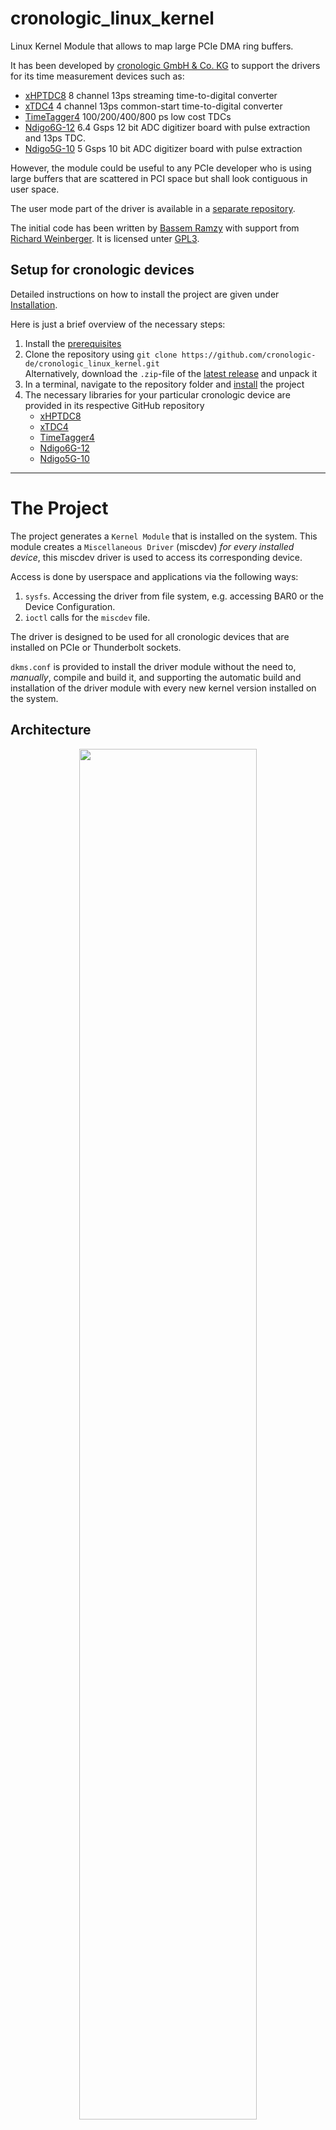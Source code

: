 # cronologic_linux_kernel
Linux Kernel Module that allows to map large PCIe DMA ring buffers.

It has been developed by [cronologic GmbH & Co. KG](https://www.cronologic.de) to support the drivers for its time measurement devices such as:
* [xHPTDC8](https://www.cronologic.de/products/tdcs/xhptdc8-pcie) 8 channel 13ps streaming time-to-digital converter
* [xTDC4](https://www.cronologic.de/products/tdcs/xtdc4-pcie) 4 channel 13ps common-start time-to-digital converter
* [TimeTagger4](https://www.cronologic.de/products/tdcs/timetagger) 100/200/400/800 ps low cost TDCs
* [Ndigo6G-12](https://www.cronologic.de/products/adcs/ndigo6g-12) 6.4 Gsps 12 bit ADC digitizer board with pulse extraction and 13ps TDC.
* [Ndigo5G-10](https://www.cronologic.de/products/adcs/cronologic-ndigo5g-10) 5 Gsps 10 bit ADC digitizer board with pulse extraction

However, the module could be useful to any PCIe developer who is using large buffers that are scattered in PCI space but shall look contiguous in user space. 

The user mode part of the driver is available in a [separate repository](https://github.com/cronologic-de/crono_pci_linux).

The initial code has been written by [Bassem Ramzy](https://github.com/Bassem-Ramzy) with support from [Richard Weinberger](https://github.com/richardweinberger). It is licensed unter [GPL3](LICENSE).

## Setup for cronologic devices
Detailed instructions on how to install the project are given under [Installation](#installation).

Here is just a brief overview of the necessary steps:


1. Install the [prerequisites](#prerequisites)
2. Clone the repository using `git clone https://github.com/cronologic-de/cronologic_linux_kernel.git`<br>Alternatively, download the `.zip`-file of the [latest release](https://github.com/cronologic-de/cronologic_linux_kernel/releases/latest) and unpack it
3. In a terminal, navigate to the repository folder and [install](#dkms-installation) the project
4. The necessary libraries for your particular cronologic device are provided in its respective GitHub repository
   - [xHPTDC8](https://github.com/cronologic-de/xhptdc8_babel)
   - [xTDC4](https://github.com/cronologic-de/xtdc_babel)
   - [TimeTagger4](https://github.com/cronologic-de/xtdc_babel)
   - [Ndigo6G-12](https://github.com/cronologic-de/ndigo6g_babel)
   - [Ndigo5G-10](https://github.com/cronologic-de/ndigo5g_babel)
---

# The Project
The project generates a `Kernel Module` that is installed on the system. This module creates a `Miscellaneous Driver` (miscdev) _for every installed device_, this miscdev driver is used to access its corresponding device. 

Access is done by userspace and applications via the following ways:
1. `sysfs`. Accessing the driver from file system, e.g. accessing BAR0 or the Device Configuration.
2. `ioctl` calls for the `miscdev` file.

The driver is designed to be used for all cronologic devices that are installed on PCIe or Thunderbolt sockets.

`dkms.conf` is provided to install the driver module without the need to, _manually_, compile and build it, and supporting the automatic build and installation of the driver module with every new kernel version installed on the system. 

## Architecture
<p align="center">
  <img src="https://user-images.githubusercontent.com/75851720/135757078-e01d9b67-afff-400f-b3e8-d58bd814fed3.png" width="75%" height="75%"/>
</p>

The driver module in this project represents the `Crono Kernel Layer` in the architecture. 

`OS Abstraction Layer` introduced in the [Userspace Repository](https://github.com/cronologic-de/crono_pci_linux) interfaces with the driver module via `ioctl`, mainly to manage DMA buffers.

##  Directory Structure
    .
    ├── include         # Header files to be included by userspace as well
    ├── src/            # Driver module source files
    │   ├── debug_64    # Debug Build makefile and output files
    │   └── release_64  # Release Build makefile and output files
    ├── Makefile        # Project general makefile 
    └── install.sh      # Installation script

## Supported Kernel Versions
Driver is tested on Kernel Versions starting **5.0**.

## Supported Distributions
The driver is tested on the following **64-bit** distributions:
- **Ubuntu** (ubuntu-20.04.1-desktop-amd64) 
  - 5.4.0-42-generic
  - 5.10.0-051000-generic
  - 5.11.0-37-generic
  - Later.
- **CentOS** (CentOS-Stream-8, 9)(**):
  - 5.4.150-1.e18.elrepo.x86_64
  - 5.14.9-1.el8.elrepo.x86_64
  - Later.
- **Fedora** (Fedora-Workstation-Live-x86_64-34-1.2)(**):
  - 5.14.9-200.fc34.x86_64
- **Debian** (Debian GNU/Linux 11 (bullseye))(**)
  - 5.10.0-8-amd64
  - Later.
- **openSUSE** Leap 15.3
  - 5.3.15-59.27-default
  - Later.

(**) Driver code is built successfully, however, the driver was not tested on the devices.

---

# Installation

`make`, `gcc`, and the Linux `modules` and `headers` need to be installed for your current kernel version. See [Prerequisites](#prerequisites) for instructions on how to install them for the supported Linux distributions.

We recommend installing the project using `DKMS`, as outlined in [`DKMS` Installation](#dkms-installation). If, however, you cannot use `DKMS`, installation instructions for a manual installation are also provided in [Manual Installation](#manual-installation).

If you only want to build the project and not install it, you can find instructions [here](#build-the-project-without-installing-it).

## Prerequisites
### Ubuntu 
- Make sure you have **sudo** access.
- Make sure that both `make` and `gcc` packages are installed, or install them using: 
```CMD
sudo apt-get install make gcc
```
- Make sure `modules` and `headers` of your current kernel version are installed, or install them using:
```CMD
sudo apt-get install linux-headers-$(uname -r) linux-modules-$(uname -r)
```
- If you want to use `dkms`, make sure it's installed, or install it using:
```CMD
sudo apt-get install dkms
```

### CentOS 
- Make sure you have **sudo** access.
- Make sure that both `make` and `gcc` packages are installed, or install them using: 
```CMD
sudo yum install gcc make
```
- If the kernel development is not installed on your system for the current kernel verision, you can install it using `elrepo` as following
```CMD
sudo rpm --import https://www.elrepo.org/RPM-GPG-KEY-elrepo.org
sudo yum install https://www.elrepo.org/elrepo-release-9.el9.elrepo.noarch.rpm
```
- If you are using _Long Term Support_ version, then, you need to run the following commands:
```CMD
sudo dnf --enablerepo=elrepo-kernel install kernel-lt
sudo dnf --enablerepo=elrepo-kernel install kernel-lt-devel
```
- If you are using _Long Mainline Stable_ Version, then, you need to run the following commands:
```CMD
sudo dnf --enablerepo=elrepo-kernel install kernel-ml
sudo dnf --enablerepo=elrepo-kernel install kernel-ml-devel
```
- If you want to use `dkms`, make sure it's installed, or install it using:
```CMD
sudo yum install dkms
```

- For older CentOS versions, please refer to [ElRepo Project](http://elrepo.org/tiki/HomePage).

### Fedora
- Make sure you have **sudo** access.
- Make sure that both `make` and `gcc` packages are installed, or install them using: 
```CMD
sudo yum install gcc make
```
- If the kernel development is not installed on your system for the current kernel verision, you can install it as following
```CMD
sudo yum install kernel-devel-$(uname -r)
```
- If you want to use `dkms`, make sure it's installed, or install it using:
```CMD
sudo yum install dkms
```

### Debian 
- Make sure you have **sudo** access.
- Make sure that both `make` and `gcc` packages are installed, or install them using: 
```CMD
sudo apt-get install make gcc
```
- Make sure `modules` and `headers` of your current kernel version are installed, or install them using:
```CMD
sudo apt-get install linux-headers-$(uname -r) linux-modules-$(uname -r)
```
- If you want to use `dkms`, make sure it's installed, or install it using:
```CMD
sudo apt-get install dkms
```

### openSUSE
- Make sure you have **sudo** access.
- Make sure that both `make` and `gcc` packages are installed, or install them using: 
```CMD
sudo zypper install make gcc
```
- Make sure `modules` and `headers` of your current kernel version are installed, or install them using:
```CMD
sudo zypper in kernel-devel kernel-default-devel
sudo zypper up
```
- If you want to use `dkms`, make sure it's installed, or install it from [openSUSE Packages](https://software.opensuse.org/package/dkms).

### General Notes
* You can check if `make` and `gcc` are installed by running the following commands:
```CMD
make -v
```
and
```CMD
gcc -v
```
* You can check if `kernel-devel` is installed on your system by running the following command:
```CMD
ls /lib/modules/$(uname -r)/build
```

## `DKMS` Installation
Run `dkms` `install` command from the project folder, e.g.
```CMD
sudo dkms install .
```
`dkms.conf` uses `install.sh` to install the project on the system and add module to the root.

## Manual Installation

> **Warning**
If you manually install the project, you need to **run the installation script with every kernel version used** on the machine, and **after every upgrade** to a new kernel version. We recommend installation using [`DKMS`](#dkms-installation).

This installation of the driver module is very simple, and is mainly done via `insmod`, however, an installation script is provided to support wider options, like debug, add to boot, uninstall, etc...

The installation firstly builds the driver module code, that's why the minimal build packages are needed as prerequisites (_mentioned in the following sections_).

### Manual Installation Steps
To install the driver:
1. Clone this repository, either download it as .zip file and extract it, or use git.
```CMD
git clone https://github.com/cronologic-de/cronologic_linux_kernel
```
2. From the `Terminal`, navigate into the directory `cronologic_linux_kernel`, for instance:
```CMD
cd cronologic_linux_kernel
```
3. Run the installation script:
```CMD
sudo bash ./install.sh
```
or, simply, run `insmod`
```CMD
sudo insmod ../../../build/linux/bin/release_64/crono_pci_drvmod.ko
```
4. And, voilà, the driver module name is `crono_pci_drvmod`.

## `install.sh` 
### Usage
```CMD
    sudo bash ./install.sh [Options]

    [Options]
    -s  (S)top currently loaded driver (if exists). if '-s 0', currently loaded driver
        will not be stopped, otherwise, (by default) it's stopped if loaded.
        Ignored if -i is not '0', or if -u is used.
    -i  (I)nstall driver. if '-i 0', driver will not be installed, otherwise,
        (by default) driver is installed. Ignored if -u is used.
    -b  Add driver to (B)oot. If '-b 0', driver will not be added to boot, otherwise,
        (by default) driver is added. Ignored if -u is used.
    -u  Uninstall the driver and remove it from boot startup.
    -d  Display (D)ebug Messages.
    -h  Display (H)elp and usage and exit.
```

### Hints
* The script installs the `release` build of the driver, however, you can install the `debug` build of the driver, _that is built automatically by the script_, by replaceing the line:
```CMD
DRVR_INST_SRC_PATH="../build/linux/bin/debug_64/$DRVR_FILE_NAME.ko"
```
with 
```CMD
DRVR_INST_SRC_PATH="../build/linux/bin/release_64/$DRVR_FILE_NAME.ko"
```
The `debug` build of the driver module prints more information to the kernel messages displayed using `dmesg`.

* In case any error is encountered during installation, it should be either displayed explicitly on the terminal output or written in the error log file `errlog` found on the directory root.

* If the script encountered any error, it's highly recommended to rerun the script using `-d` (_debug_) option, which should provide further information about the step and command caused that error, e.g.
```CMD
sudo bash ./install.sh -d
```

## What Happens After Installation

After installing the driver module successfully, the following takes place:
1. The driver module is listed in the system. You should find the module listed using `lsmod`, e.g.
```CMD
$ lsmod | grep crono
crono_pci_drvmod       53248  0
```
2. The system `probes` all installed cronologic devices, and sends them to the driver, which, in turn, creates a `Misc Driver` _for each device_. You should find the misc drivers on the `/dev` directory:
```CMD
ls /dev/crono* -lah
```
3. All driver messages are directed to the kernel messages displayed using `dmesg`

A typical debug successful output could be as following for two devices installed on the system (an xTDC4, and an xHPTDC8):
![image](https://user-images.githubusercontent.com/75851720/135750960-fd43e48a-09f9-4718-a284-ca64da73fc1f.png)

# Uninstall the Driver

## Uninstall Using `DKMS`
Run `dkms` `remove` command from the project folder, e.g.
```
sudo dkms remove crono_pci_drvmod/1.0.2 --all --force
```
It will both uninstall the driver module from `dkms` tree, and remove the module from the system and root by calling `install.sh`.

## Uninstall Manually
Run the following command to uninstall the driver (if installed), and remove it from boot (if it's there):
```CMD
sudo bash ./install.sh -u
```
Alternatively, you can run `rmmod`, which will only removes the installed module but won't remove it from boot if it's there. 
```CMD
sudo rmmod crono_pci_drvmod.ko
```

# Build the Project without installing it

> **Note**
If you are using a cronologic device, you need to install the project instead of only building it. Please, refer to the [Installation instructions](#installation).

## Build Prerequisites
Please refer to: [Prerequisites](#prerequisites)

## Build Manually
To build the project, run `make` command:
```CMD
make
```

### Target Output
The build target output is:
| Output | Builds | Description | 
| -------- | ------ | ----------- |
| `crono_pci_drvmod.ko` | ``../../../build/linux/bin/release_64/``</br>and</br>``./src/release_64/`` | The release version of the driver. |
| `crono_pci_drvmod.ko` | ``../../../build/linux/bin/debug_64/``</br>and</br>``./src/debug_64/`` | The debug version of the driver. |

* `build` folder is created on the same level of project folder `cronologic_linux_kernel`, to be shared with all other projects outputs in the same folder.

### Makefiles and Build Versions
The following makefiles are used to build the project versions:
| Makefile | Builds | Description | 
| -------- | ------ | ----------- |
| ./Makefile | Debug </br> Release | Calls ALL makefiles in sub-directories. </br>This will build both the `debug` and `release` versions of the project.|
| ./src/Makefile | Debug </br> Release | Calls ALL makefiles in sub-directories. </br>This will build both the `debug` and `release` versions of the project. |
| ./src/debug_64/Makefile | Debug | Builds the `debug` version of the project. </br>Output files will be generated on the same directory. </br>Driver module file will be _copied_ to ``../../../build/linux/bin/debug_64/`` directory. </br> Additional debugging information will be printed to the kernel messages displayed using `dmesg`.|
| ./src/release_64/Makefile | Release | Builds the `release` version of the project. </br>Output files will be generated on the same directory. </br>Driver module file will be _copied_ to ``../../../build/linux/bin/release_64/`` directory. |

## Build Using `DKMS`
Run `dkms` `build` command from the project folder, e.g.
```CMD
sudo dkms build .
```
`dkms.conf` uses the project `Makefile` found under `/src/release_64` to build the porject.


## Clean the Output Files 
To clean the project all builds output:
```CMD
make clean
```
Or, you can clean a specific build as following:
```CMD
.../src/debug_64$ make clean
.../src/release_64$ make clean
```

## More Details

### Preprocessor Directives
| Identifier | Description | 
| ---------- | ----------- |
|`OLD_KERNEL_FOR_PIN` | This identifier is defined when the current kernel version is < 5.6. </br> Kernel Version 5.6 is the first version introduced `pin_user_pages`, which is used by the driver for DMA APIs.|
|`CRONO_KERNEL_MODE`| This identifier is used to differentiate between using the header files by the driver code and using them by userspace and applications code.</br>Hence, it's defined only in the driver module makefiles.|
|`DEBUG`| Debug mode.|

### Why There Is a Makefile Per Build
For creating a kernel module, it's much simpler (_and feasible_) to have a Makefile per build, rather than having all builds in one Makefile.

### Create Symbolic Links to Source Files 
Makefile for kernel module is simpler when having all the source code files in the same directory of the Makefile. 

That's why, the Makefiles create symbolic links to the source files before starting the build, then delete them after building the code.

---
---

# Accessing the Driver
Userspace and applications can access the device via the following ways:
1. Using `sysfs`.
2. Using `ioctl`.

Full code is found in the [userspace repository](https://github.com/cronologic-de/crono_pci_linux).

## Using `sysfs`
Accessing the `miscdev` via `sysfs` is mainly done via accessing files under directory `/sys/bus/pci/devices/DDDD:BB:DD:F/`. 

Sample code:
```C
        char dev_slink_path[PATH_MAX];
        char BAR0_resource_path[PATH_MAX];
        char dev_slink_content_path[PATH_MAX];
        ssize_t dev_slink_content_len = 0;
        int fd = -1;

        // Get the /sys/devices/ symbolic link content
        dev_slink_content_len =
            readlink("/sys/bus/pci/devices/0000:02:00.0", dev_slink_content_path, PATH_MAX - 1);
        if (-1 == dev_slink_content_len) {
                return -1;
        }
        // e.g. ../../../devices/pci0000:00/0000:00:1c.7/0000:02:00.0
        dev_slink_content_path[dev_slink_content_len] = '\0';

        // Build pPath
        sprintf(BAR0_resource_path, "/sys/%s/resource0", &(dev_slink_content_path[9]));

        // Open the BAR resource file
        fd = open(BAR0_resource_path, O_RDWR | O_SYNC);

        // Do mmap
        .
        .
        
        // Close the file
        close(fd);

        .
        .
```

## Using `ioctl`
Application should call `ioctl` using both the `miscdev` file name and the corresponding request value defined in `./include/crono_linux_kernel.h` with prefix `IOCTL_CRONO_`.

Sample code to call `ioctl`:
```C
#include "crono_linux_kernel.h"
{
        struct stat miscdev_stat;
        char miscdev_path[PATH_MAX];
        char miscdev_name[CRONO_DEV_NAME_MAX_SIZE];
        struct crono_dev_DBDF dbdf = {0, 0, 2, 0};
        CRONO_SG_BUFFER_INFO buff_info;

        // Get the miscdev file path, e.g. `/dev/crono_06_0002000`
        CRONO_CONSTRUCT_MISCDEV_NAME(miscdev_name, 0x06, dbdf);
        sprintf(miscdev_path, "/dev/%s", pDevice->miscdev_name);
        if (stat(miscdev_path, &miscdev_stat) != 0) {
                printf("Error: miscdev `%s` is not found.\n", miscdev_path);
                return -1;
        }

        // Open the miscdev
        miscdev_fd = open(miscdev_path, O_RDWR);
        if (miscdev_fd < 0) {
                printf("Error %d: cannot open device file <%s>...\n", errno,
                       miscdev_path);
                return -1;
        }

        // Initialize buffer information
        buff_info.xyz = abc ;

        // Call ioctl
        if (CRONO_SUCCESS !=
                ioctl(miscdev_fd, IOCTL_CRONO_LOCK_BUFFER, &buff_info)) {
                close(miscdev_fd);
                return -1 ;
        }

        // Close device file
        close(miscdev_fd);

        .
        .

}
```

* This example is provided for Scatter/Gather memory allocation, however, the driver provides functionality to lock contiguous memory directly as well using `CRONO_CONTIG_BUFFER_INFO` and `IOCTL_CRONO_LOCK_CONTIG_BUFFER`.

## Miscellaneous Device Driver Naming Convension
The misc driver name is constructed following the macro [CRONO_CONSTRUCT_MISCDEV_NAME](https://github.com/cronologic-de/cronologic_linux_kernel/blob/main/include/crono_linux_kernel.h#L80)
```C
crono_%02X_%02X%02X%02X%01X, device_id, domain, bus, dev, func
```
For example: the misc driver name is `crono_06_0002000` for xTDC4 (Id = 0x06), domain = 0x00, bus = 0x02, device = 0x00, and function = 0x0.

---

# The Code

## Design Approaches and Concepts

### DMA APIs Handling
To satisfy DMA APIs "guards", the driver code takes the following into consideration:
1. Calls `pin_user_pages` to pin the user pages, and calls `unpin_user_pages` when done working with it.
2. Allocates Scatter/Gather table using `sg_alloc_table_from_pages`, while its output is not really needed.
3. Uses `dma_map_sg` to map the Scatter/Gather table.

### `pin_user_pages` vs `get_user_pages`
`pin_user_pages` is introduced, starting Kenrel Version 5.6, to resolve problems caused by `get_user_page` as per [this reference](https://lore.kernel.org/all/20200107224558.2362728-18-jhubbard@nvidia.com/T/#m0f6d21a9ae247a02a763f20c328b884b20f46e03).

The driver uses `pin_user_pages` for kernel versions >= 5.6, and uses `get_user_pages` for kernel versions < 5.6. 

Kernel version is determined in the `Makefile`, based on which, the identifier `OLD_KERNEL_FOR_PIN` is defined in case it's < 5.6.

### `Device` vs `Device Type`
A PC might have two devices of different types (models): e.g. `xHPTDC8` and `xTDC4`. Each type is called a _device type_. 

Miscellaneous devices are kept in `crono_miscdev_pool`.

### Using `sg_alloc_table_from_pages`

The driver uses `sg_alloc_table_from_pages` as it optimizes memory (size of returned pages information) compared to `__sg_alloc_table_from_pages`, especially with huge memory sizes. 

A macro is provided to toggle between the two functions, which is `USE__sg_alloc_table_from_pages`. By defining this macro, the code will use `__sg_alloc_table_from_pages` instead.

Use `sg_alloc_table_from_pages` to bind consecutive pages into one DMA descriptor to reduce size of S/G table sent to device.

Using `__sg_alloc_table_from_pages` instead of `sg_alloc_table_from_pages` will increase `swiotlb` buffer, when using `dma_map_sg`, it used 5868 (slots) to 32768 (slots), both ways, buffer is FULL:

``crono_pci_driver 0000:05:00.0: swiotlb buffer is full (sz: 524288 bytes), total 32768 (slots), used 5868 (slots)``

### Using `sg_dma_address` To Get DMA Memory Physical Address
Using `sg_dma_address` is not applicable by “our driver” design when using `sg_alloc_table_from_pages`, while it is theoretically applicable when using `__sg_alloc_table_from_pages` and passing `PAGE_SIZE`. 

When using `sg_alloc_table_from_pages` contiguous ranges of the pages are squashed into a single scatterlist entry up to the maximum size, hence, nents are not one-to-one mapped with the pages, so, we can’t really get use of `sg_dma_address` for page physical address.

As per Linux documentation, the number of pages returned by `sg_alloc_table_from_pages` is not necessarily equal to the number of input pages, actually in practice it’s much less, while the driver needs the physical address of every page of size `4096`. 

Since the driver uses `sg_alloc_table_from_pages`, accordingly, the driver uses `PFN_PHYS(page_to_pfn())` to get the memory physical address.

BTW, I tried `__sg_alloc_table_from_pages` & `sg_dma_address`, but the addresses didn’t seem to be correct, but I didn’t use it again for the above-mentioned reason.

### Getting Kernel Version @ Compile Time
Kernel version is not preferred to be got using `include <linux/version.h>` and `LINUX_VERSION_CODE` identifier to cover that case when there are more than a kernel version installed on the environment.

### The `unsigned` memory address
For backward compability with kernel versions < 5.6, where pointers are not passed safely to `ioctl`, a new "integral unsigned" member variable (not a pointer, prefixed by `u`) is added to structures passed to `ioctl` _for every pointer in the structure_, this unsigned variable is set to the value of the address of the relevant pointer (by `ioctl` caller) and is used (instead of the pointer member variable) in the `copy_from_user` and `copy_to_user`. 

For instance, the variable `ucmds` in `CRONO_KERNEL_CMDS_INFO`:
```C
typedef struct {
        .
        CRONO_KERNEL_CMD *cmds;
        uint64_t ucmds; // Is used exchangeably with `cmds`.
                        // It is mainly provided for backward compatibility
                        // with kernel versions earlier than 5.6
        .
} CRONO_KERNEL_CMDS_INFO;
```
While, in kernel versions >= 5.6, it's safe to use the pointer member variables of the structures directly.

Moreover, if the structure member variable is a structure that has a pointer member, this "sub-pointer" needs to have a relevant `u` integral variable as well. That's why, we target to simplify all the structures passed to `ioctl` minimizing pointers as much as we can.

### `struct file` in Linux
The following chart illustrates the relation between the `file struct*` (`filp`) that's passed to `ioctl` 
```C
int  ioctl(struct file *filp, ..);
```
with:
1. Its `inode`.
2. The calling process `PID` (userspace application). 
3. The locked buffer.

![image](https://user-images.githubusercontent.com/75851720/144034645-f79968fd-c308-4b2f-903c-132c54a81878.png)

Simple skeleton steps are like:
1. Register (e.g. using `insmod`) the kernel module, that registers a miscdev of the device, e.g. `/dev/crono_06_0003000`, of `inodeA`.
2. Run `xtdc4_ug_example` of Process ID `12345`.
3. The process `12345` opens `/dev/crono_06_0003000` by calling `open()`, returning file descriptor `fdB`. 
4. The process `12345` calls `ioctl()` using `fdB` to lock `BufferC` (allocated previously in userspace `12345`).
5. In the kernel module, `ioctl()` receives a `struct file*` of value `filpD` (in kernel space) that is related to `fdB` (in userspace).  
6. The kernel module then locks the buffer `BufferC` and assign it to process `12345` (`CRONO_SG_BUFFER_INFO_WRAPPER`.`app_pid`).

Although a cronologic device can have one and only one ring buffer, but the chart was provided as a general example.

### Code-style
The source code files are formatted using `clang-format`, with `LLVM` format and `IndentWidth:     8`.

---

# A sample `dmesg` output
## Release
Sample `dmesg` output when successfully installing the driver, running the xTDC4 user guide example, then remove the module:
```CMD
[  845.504198] crono: Registering PCI Driver...
[  845.504213] crono: Probe Device, ID <0x06>
[  845.504236] crono: Probed device BDBF: <0000:03:00.0>
[  845.504237] crono: Initializing cronologic miscdev driver: <crono_06_0003000>...
[  845.504349] crono: Done probing with minor: <116>
[  845.504367] crono: Done registering cronologic PCI driver
[  851.814986] crono: Done locking buffer: wrapper id <0>
[  851.815269] crono: Done locking buffer: wrapper id <1>
[  851.948633] crono: Done releasing buffer: wrapper id <0>
[  851.948793] crono: Done releasing buffer: wrapper id <1>
[  851.955006] crono: Done cleanup process PID<7858> buffer wrappers
[  860.159463] crono: Unregistering <1> miscellaneous devices...
[  860.159464] crono: Exiting cronologic miscdev driver: <crono_06_0003000>, minor: <116>...
[  860.159570] crono: Done exiting miscdev driver: <crono_06_0003000>
[  860.159572] crono: Done unregistering miscellaneous devices
[  860.159572] crono: Cleanup wrappers list...
[  860.159572] crono: Done cleanup wrappers list
[  860.159573] crono: Removing Driver...
```

